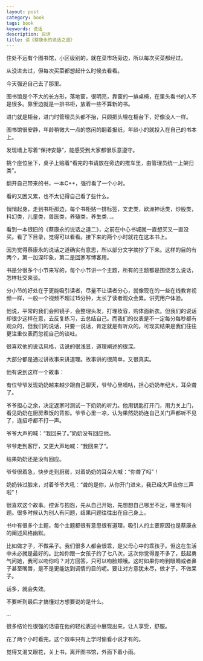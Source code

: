 ```yaml
---
layout: post
category: book
tags: book
keywords: 说话
description: 说话
title: 读《蔡康永的说话之道》
---
```


住处不远有个图书馆，小区级别的，就在菜市场旁边，所以每次买菜都经过。

从没进去过，但每次买菜都想起什么时候去看看。

今天强迫自己去了那里。

图书馆是个不大的长方形，落地窗，很明亮，靠窗的一排桌椅，在里头看书的人不是很多。靠里边就是一排书柜，放着一些不算新的书。

进门就是柜台，进门时管理员头都不抬，只顾把头埋在柜台下，好像没人一样。

图书馆很安静，年龄稍微大一点的悠闲的翻着报纸，年龄小的就投入在自己的书本上。

发现墙上写着“保持安静”，能感受到大家都很乐意遵守。

挑个座位坐下，桌子上贴着“看完的书请放在旁边的推车里，由管理员统一上架归类”。

翻开自己带来的书，一本C++，强行看了一个小时。

看的又困又累，也不太记得自己看了些什么。

悄悄起身，走到书柜那边，每个书柜贴一排标签，文史类，欧洲神话类，炒股类，科幻类，儿童类，兽医类，养殖类，养生类...。

看到一本很旧的《蔡康永的说话之道二》，之前在中心书城就一直想买又一直没买。看了下目录，觉得可以看看。接下来的两个小时就花在这本书上。

因为觉得蔡康永的说话之道确实有意思，所以部分文字摘抄了下来。这样的目的有两个，第一加深印象，第二是回家写博客用。

书是分很多个小节来写的，每个小节讲一个主题，所有的主题都是围绕怎么说话，怎样社交来谈。

分小节的好处在于更能吸引读者，尽量不让读者分心，就像现在的一些在线教育视频一样，一般一个视频不超过15分钟，太长了读者观众会累。讲究用户体验。

他说，平常的我们会照镜子，会整理头发，打理妆容，购体面新衣。但我们的说话却很少这样在意，去反复练习，去总结自己。而我们的仪表是不一定每分每秒都有观众的，但我们的说话，只要一说话，肯定就是有听众的。可现实结果是我们往往更注重仪表而忽视自己的谈吐。

很喜欢他的说话风格，话说的很浅显，道理阐述的很深。

大部分都是通过讲故事来讲道理。故事讲的很简单，又很真实。

他有说到这样一个故事：

有位爷爷发现奶奶越来越少跟自己聊天，爷爷心里嘀咕，担心奶奶年纪大，耳朵聋了。

爷爷担心之余，决定返家时测试一下奶奶的听力。他用钥匙打开门，用力关上门，看见奶奶在厨房煮饭的背影。爷爷心里一凉，认为果然奶奶连自己关门声都听不见了，连招呼都不打一声。

爷爷大声的喊：“我回来了。”奶奶没有回应他。

爷爷走到客厅，又更大声地喊：“我回来了”。

结果奶奶还是没有回应。

爷爷很着急，快步走到厨房，对着奶奶的耳朵大喊：“你聋了吗”！

奶奶转过脸来，对着爷爷大吼：“聋的是你，从你开门进来，我已经大声应你三声啦”！

很喜欢这个故事。控诉与抱怨，先从自己开始，先想想自己哪里不足，哪里有问题。很多时候认为别人有问题，结果问题往往出在自己身上。

书中有很多个主题，每个主题都很有意思很有道理，吸引人的主要原因也是蔡康永的阐述风格幽默。

比如做才子，不做呆子。我们很多人都会很乖，是父母心中的乖孩子。但这在生活中未必就是最好的。比如你跟一女孩子约了七八次，这次你觉得差不多了，鼓起勇气问她，我可以吻你吗？对方回答，只可以吻脸颊哦。这时如果你吻到眼睛或者鼻子甚至嘴唇，是不是更能达到调情的目的呢。要让对方意犹未尽，做才子，不做呆子。

话多，就会失效。

不要听到最后才搞懂对方想要说的是什么。

...

很多结论性很强的话语在他的轻松表述中展现出来，让人享受，舒服。

花了两个小时看完。这个效率只有上学时偷看小说才有的。

觉得又渴又眼花，关上书，离开图书馆，外面下着小雨。